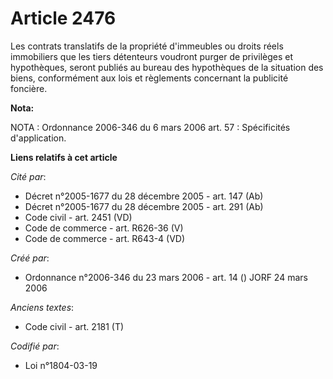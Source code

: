 # Article 2476

Les contrats translatifs de la propriété d'immeubles ou droits réels immobiliers que les tiers détenteurs voudront purger de
privilèges et hypothèques, seront publiés au bureau des hypothèques de la situation des biens, conformément aux lois et
règlements concernant la publicité foncière.

**Nota:**

NOTA : Ordonnance 2006-346 du 6 mars 2006 art. 57 : Spécificités d'application.

**Liens relatifs à cet article**

_Cité par_:

  - Décret n°2005-1677 du 28 décembre 2005 - art. 147 (Ab)
  - Décret n°2005-1677 du 28 décembre 2005 - art. 291 (Ab)
  - Code civil - art. 2451 (VD)
  - Code de commerce - art. R626-36 (V)
  - Code de commerce - art. R643-4 (VD)

_Créé par_:

  - Ordonnance n°2006-346 du 23 mars 2006 - art. 14 () JORF 24 mars 2006

_Anciens textes_:

  - Code civil - art. 2181 (T)

_Codifié par_:

  - Loi n°1804-03-19
